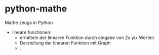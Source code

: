 # python-mathe
Mathe zeugs in Python
- lineare functionen:
  - ermitteln der linearen Funktion durch eingabe von 2x y/x Werten
  - Darstellung der linearen Funktion mit Graph
  - .
